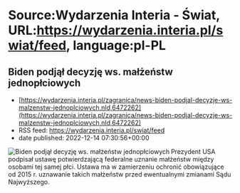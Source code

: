 # Source:Wydarzenia Interia - Świat, URL:https://wydarzenia.interia.pl/swiat/feed, language:pl-PL

## Biden podjął decyzję ws. małżeństw jednopłciowych
 - [https://wydarzenia.interia.pl/zagranica/news-biden-podjal-decyzje-ws-malzenstw-jednoplciowych,nId,6472262](https://wydarzenia.interia.pl/zagranica/news-biden-podjal-decyzje-ws-malzenstw-jednoplciowych,nId,6472262)
 - RSS feed: https://wydarzenia.interia.pl/swiat/feed
 - date published: 2022-12-14 07:30:56+00:00

<p><a href="https://wydarzenia.interia.pl/zagranica/news-biden-podjal-decyzje-ws-malzenstw-jednoplciowych,nId,6472262"><img align="left" alt="Biden podjął decyzję ws. małżeństw jednopłciowych" src="https://i.iplsc.com/biden-podjal-decyzje-ws-malzenstw-jednoplciowych/000GHHTQ8R6I3U40-C321.jpg" /></a>Prezydent USA podpisał ustawę potwierdzającą federalne uznanie małżeństw między osobami tej samej płci. Ustawa ma w zamierzeniu ochronić obowiązujące od 2015 r. uznawanie takich małżeństw przed ewentualnymi zmianami Sądu Najwyższego.</p><br clear="all" />

